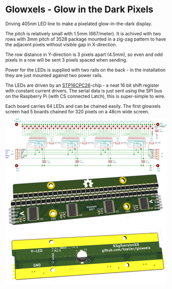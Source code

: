 Glowxels - Glow in the Dark Pixels
==================================

Driving 405nm LED line to make a pixelated glow-in-the-dark display.

The pitch is relatively small with 1.5mm (667/meter). It is achived with two
rows with 3mm pitch of 3528 package mounted in a zig-zag pattern to have the
adjacent pixels without visible gap in X-direction.

The row distance in Y-direction is 3 pixels apart (4.5mm), so even and odd
pixels in a row will be sent 3 pixels spaced when sending.

Power for the LEDs is supplied with two rails on the back - in the installation
they are just mounted against two power rails.

The LEDs are driven by an [STP16CPC26]-chip - a neat 16 bit shift register with
constant current drivers. The serial data is just sent using the SPI bus on
the Raspberry Pi (with CS connected Latch), this is super-simple to wire.

Each board carries 64 LEDs and can be chained easily. The first glowxels screen
had 5 boards chained for 320 pixels on a 48cm wide screen.

![](./img/schematic.png)
![](./img/board-render.png)
![](./img/board-render-back.png)

[STP16CPC26]: http://www.st.com/resource/en/datasheet/stp16cpc26.pdf